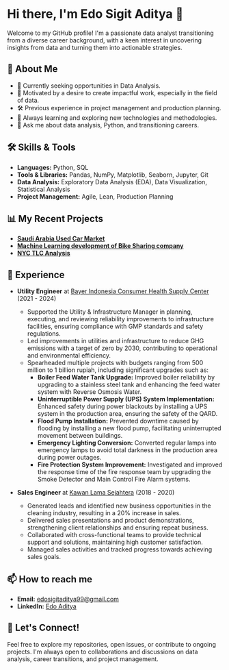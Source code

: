 # Hi there, I'm Edo Sigit Aditya 👋

Welcome to my GitHub profile! I'm a passionate data analyst transitioning from a diverse career background, with a keen interest in uncovering insights from data and turning them into actionable strategies.

## 🚀 About Me
- 💼 Currently seeking opportunities in Data Analysis.
- 🎯 Motivated by a desire to create impactful work, especially in the field of data.
- 🛠️ Previous experience in project management and production planning.
- 🌱 Always learning and exploring new technologies and methodologies.
- 💬 Ask me about data analysis, Python, and transitioning careers.

## 🛠 Skills & Tools
- **Languages:** Python, SQL
- **Tools & Libraries:** Pandas, NumPy, Matplotlib, Seaborn, Jupyter, Git
- **Data Analysis:** Exploratory Data Analysis (EDA), Data Visualization, Statistical Analysis
- **Project Management:** Agile, Lean, Production Planning

## 📊 My Recent Projects
- **[Saudi Arabia Used Car Market](https://github.com/eaditya99/Saudi-Arabia-Used-Cars-Analysis-and-Modeling)**
- **[Machine Learning development of Bike Sharing company](https://github.com/eaditya99/Capstone-Module-3-Edo-Sigit-Aditya)**
- **[NYC TLC Analysis](https://github.com/eaditya99/Capstone-Project-Module-2-Edo-Sigit-Aditya-New-York-City-TLC-Trip-Record-)**

## 💼 Experience

- **Utility Engineer** at [Bayer Indonesia Consumer Health Supply Center](https://www.bayer.com/) (2021 - 2024)
  - Supported the Utility & Infrastructure Manager in planning, executing, and reviewing reliability improvements to infrastructure facilities, ensuring compliance with GMP standards and safety regulations.
  - Led improvements in utilities and infrastructure to reduce GHG emissions with a target of zero by 2030, contributing to operational and environmental efficiency.
  - Spearheaded multiple projects with budgets ranging from 500 million to 1 billion rupiah, including significant upgrades such as:
    - **Boiler Feed Water Tank Upgrade:** Improved boiler reliability by upgrading to a stainless steel tank and enhancing the feed water system with Reverse Osmosis Water.
    - **Uninterruptible Power Supply (UPS) System Implementation:** Enhanced safety during power blackouts by installing a UPS system in the production area, ensuring the safety of the QARD.
    - **Flood Pump Installation:** Prevented downtime caused by flooding by installing a new flood pump, facilitating uninterrupted movement between buildings.
    - **Emergency Lighting Conversion:** Converted regular lamps into emergency lamps to avoid total darkness in the production area during power outages.
    - **Fire Protection System Improvement:** Investigated and improved the response time of the fire response team by upgrading the Smoke Detector and Main Control Fire Alarm systems.

- **Sales Engineer** at [Kawan Lama Sejahtera](https://www.kawanlama.com/) (2018 - 2020)
  - Generated leads and identified new business opportunities in the cleaning industry, resulting in a 20% increase in sales.
  - Delivered sales presentations and product demonstrations, strengthening client relationships and ensuring repeat business.
  - Collaborated with cross-functional teams to provide technical support and solutions, maintaining high customer satisfaction.
  - Managed sales activities and tracked progress towards achieving sales goals.

## 📫 How to reach me
- **Email:** [edosigitaditya99@gmail.com](mailto:edosigitaditya99@gmail.com)
- **LinkedIn:** [Edo Aditya](https://www.linkedin.com/in/edo-aditya-0b2867103/)

## 🌟 Let's Connect!
Feel free to explore my repositories, open issues, or contribute to ongoing projects. I'm always open to collaborations and discussions on data analysis, career transitions, and project management.

